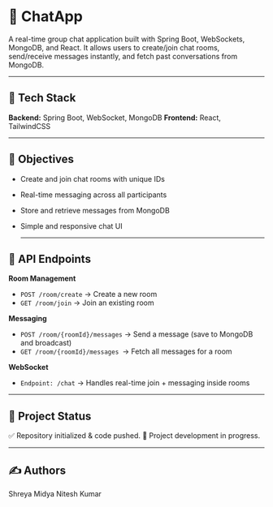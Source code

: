 # 💬 ChatApp

A real-time group chat application built with Spring Boot, WebSockets, MongoDB, and React.
It allows users to create/join chat rooms, send/receive messages instantly, and fetch past conversations from MongoDB.

---

## 🚀 Tech Stack

**Backend:** Spring Boot, WebSocket, MongoDB
**Frontend:** React, TailwindCSS

---

## 🎯 Objectives

- Create and join chat rooms with unique IDs
- Real-time messaging across all participants
- Store and retrieve messages from MongoDB
- Simple and responsive chat UI

  ---

 ## 🔗 API Endpoints
 
**Room Management**
- `POST /room/create` → Create a new room
- `GET /room/join` → Join an existing room

**Messaging**
- `POST /room/{roomId}/messages` → Send a message (save to MongoDB and broadcast)
- `GET /room/{roomId}/messages `→ Fetch all messages for a room

**WebSocket**
- `Endpoint: /chat` → Handles real-time join + messaging inside rooms

 ---

 ## 📌 Project Status

✅ Repository initialized & code pushed.
🚧 Project development in progress.

---

## ✍️ Authors

Shreya Midya
Nitesh Kumar
